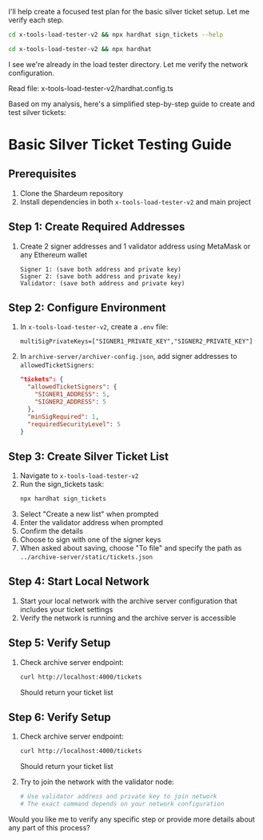 I'll help create a focused test plan for the basic silver ticket setup. Let me verify each step.

```bash
cd x-tools-load-tester-v2 && npx hardhat sign_tickets --help
```

```bash
cd x-tools-load-tester-v2 && npx hardhat
```


I see we're already in the load tester directory. Let me verify the network configuration.

Read file: x-tools-load-tester-v2/hardhat.config.ts


Based on my analysis, here's a simplified step-by-step guide to create and test silver tickets:

# Basic Silver Ticket Testing Guide

## Prerequisites
1. Clone the Shardeum repository
2. Install dependencies in both `x-tools-load-tester-v2` and main project

## Step 1: Create Required Addresses
1. Create 2 signer addresses and 1 validator address using MetaMask or any Ethereum wallet
   ```
   Signer 1: (save both address and private key)
   Signer 2: (save both address and private key)
   Validator: (save both address and private key)
   ```

## Step 2: Configure Environment
1. In `x-tools-load-tester-v2`, create a `.env` file:
   ```
   multiSigPrivateKeys=["SIGNER1_PRIVATE_KEY","SIGNER2_PRIVATE_KEY"]
   ```

2. In `archive-server/archiver-config.json`, add signer addresses to `allowedTicketSigners`:
   ```json
   "tickets": {
     "allowedTicketSigners": {
       "SIGNER1_ADDRESS": 5,
       "SIGNER2_ADDRESS": 5
     },
     "minSigRequired": 1,
     "requiredSecurityLevel": 5
   }
   ```

## Step 3: Create Silver Ticket List
1. Navigate to `x-tools-load-tester-v2`
2. Run the sign_tickets task:
   ```bash
   npx hardhat sign_tickets
   ```
3. Select "Create a new list" when prompted
4. Enter the validator address when prompted
5. Confirm the details
6. Choose to sign with one of the signer keys
7. When asked about saving, choose "To file" and specify the path as `../archive-server/static/tickets.json`

## Step 4: Start Local Network
1. Start your local network with the archive server configuration that includes your ticket settings
2. Verify the network is running and the archive server is accessible

## Step 5: Verify Setup
1. Check archive server endpoint:
   ```bash
   curl http://localhost:4000/tickets
   ```
   Should return your ticket list

## Step 6: Verify Setup
1. Check archive server endpoint:
   ```bash
   curl http://localhost:4000/tickets
   ```
   Should return your ticket list

2. Try to join the network with the validator node:
   ```bash
   # Use validator address and private key to join network
   # The exact command depends on your network configuration
   ```

Would you like me to verify any specific step or provide more details about any part of this process?
